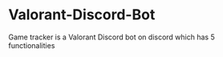 # Valorant-Discord-Bot
Game tracker is a Valorant Discord bot on discord which has 5 functionalities
